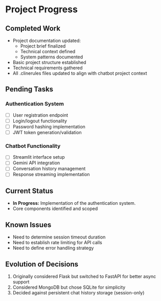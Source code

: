 # Project Progress

## Completed Work
- Project documentation updated:
  - Project brief finalized
  - Technical context defined
  - System patterns documented
- Basic project structure established
- Technical requirements gathered
- All .clinerules files updated to align with chatbot project context

## Pending Tasks
### Authentication System
- [ ] User registration endpoint
- [ ] Login/logout functionality
- [ ] Password hashing implementation
- [ ] JWT token generation/validation

### Chatbot Functionality
- [ ] Streamlit interface setup
- [ ] Gemini API integration
- [ ] Conversation history management
- [ ] Response streaming implementation

## Current Status
- **In Progress:** Implementation of the authentication system.
- Core components identified and scoped

## Known Issues
- Need to determine session timeout duration
- Need to establish rate limiting for API calls
- Need to define error handling strategy

## Evolution of Decisions
1. Originally considered Flask but switched to FastAPI for better async support
2. Considered MongoDB but chose SQLite for simplicity
3. Decided against persistent chat history storage (session-only)
